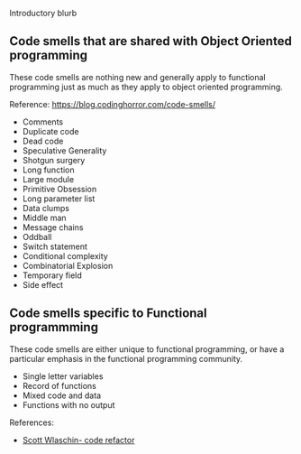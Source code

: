 Introductory blurb

## Code smells that are shared with Object Oriented programming 
These code smells are nothing new and generally apply to functional programming just as much as they apply to object oriented programming.

Reference: <https://blog.codinghorror.com/code-smells/>

- Comments
- Duplicate code
- Dead code
- Speculative Generality
- Shotgun surgery
- Long function
- Large module
- Primitive Obsession
- Long parameter list
- Data clumps
- Middle man
- Message chains
- Oddball
- Switch statement
- Conditional complexity
- Combinatorial Explosion
- Temporary field
- Side effect

## Code smells specific to Functional programmming 
These code smells are either unique to functional programming, or have a particular emphasis in the functional programming community.

- Single letter variables
- Record of functions
- Mixed code and data
- Functions with no output



References:
- [Scott Wlaschin- code refactor](https://www.youtube.com/watch?v=nxIRlf4AtcA)
